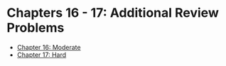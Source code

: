 # Chapters 16 - 17: Additional Review Problems
* [Chapter 16: Moderate](./Ch16_Moderate)
* [Chapter 17: Hard](./Ch17_Hard)
